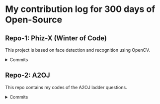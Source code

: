 # My contribution log for 300 days of Open-Source

## Repo-1: Phiz-X (Winter of Code)

This project is based on face detection and recognition using OpenCV.

<details>
  
  <summary>Commits </summary>
  
   Added [Face Detection using Viola-Jones Algorithm](https://github.com/yashrajsingh11/Phiz-X/commit/05d6468409e5f9531810922d5ed59769b6ee56c0)

   Added [Face Recognition using LBPH: Local Binary Patterns Histogram](https://github.com/yashrajsingh11/Phiz-X/commit/2b5078165cf8635e311cdcf0cb4ce8c32afbe2b0) 

   Added [glasses filter](https://github.com/yashrajsingh11/Phiz-X/commit/903621764859ba134962a74265c62ec84791fdab)

</details>

## Repo-2: A2OJ

This repo contains my codes of the A2OJ ladder questions.

<details>
  
  <summary>Commits </summary>
  
   Added [Young Physicist](https://github.com/yashrajsingh11/A2OJ/commit/eaea62443cfdbdf1ff227129cc6c36fec6f53ac0)

   Added [Beautiful Matrix](https://github.com/yashrajsingh11/A2OJ/commit/ad262bfd2c0415f6b22a4eaeb0d77e25d843c70e)
   
   Added [Queue At School](https://github.com/yashrajsingh11/A2OJ/commit/29e9d2c353721a5b0c02853899a34ec0c175b2a0)
   
   Added [Borze](https://github.com/yashrajsingh11/A2OJ/commit/05c8d4b567b0d90a13005f646bec16b2ebcc1d8e)

</details>

